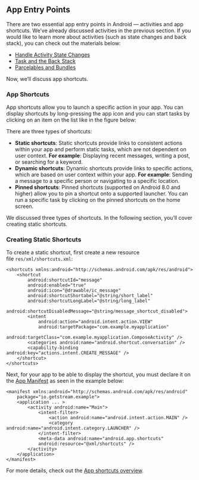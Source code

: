 ## App Entry Points


There are two essential app entry points in Android — activities and app shortcuts. We’ve already discussed activities in the previous section. If you would like to learn more about activities (such as state changes and back stack), you can check out the materials below:

-   [Handle Activity State Changes](https://developer.android.com/guide/components/activities/state-changes)
-   [Task and the Back Stack](https://developer.android.com/guide/components/activities/tasks-and-back-stack)
-   [Parcelables and Bundles](https://developer.android.com/guide/components/activities/parcelables-and-bundles)

Now, we’ll discuss app shortcuts.

### App Shortcuts

App shortcuts allow you to launch a specific action in your app. You can display shortcuts by long-pressing the app icon and you can start tasks by clicking on an item on the list like in the figure below:

There are three types of shortcuts:

-   **Static shortcuts**: Static shortcuts provide links to consistent actions within your app and perform static tasks, which are not dependent on user context. **For example**: Displaying recent messages, writing a post, or searching for a keyword.
-   **Dynamic shortcuts**: Dynamic shortcuts provide links to specific actions, which are based on user context within your app. **For example**: Sending a message to a specific person or navigating to a specific location.
-   **Pinned shortcuts**: Pinned shortcuts (supported on Android 8.0 and higher) allow you to pin a shortcut onto a supported launcher. You can run a specific task by clicking on the pinned shortcuts on the home screen.

We discussed three types of shortcuts. In the following section, you’ll cover creating static shortcuts.

### Creating Static Shortcuts

To create a static shortcut, first create a new resource file `res/xml/shortcuts.xml`:

```
<shortcuts xmlns:android="http://schemas.android.com/apk/res/android">
    <shortcut
        android:shortcutId="message"
        android:enabled="true"
        android:icon="@drawable/ic_message"
        android:shortcutShortabel="@string/short_label"
        android:shortcutLongLabel="@string/long_label"
        android:shortcutDisabledMessage="@string/message_shortcut_disabled">
        <intent
            android:action="android.intent.action.VIEW"
            android:targetPackage="com.example.myapplication"
            android:targetClass="com.example.myapplication.ComposeActivity" />
        <categories android:name="android.shortcut.conversation" />
        <capability-binding android:key="actions.intent.CREATE_MESSAGE" />
    </shortcut>
</shortcuts>
```
Next, for your app to be able to display the shortcut, you must declare it on the [App Manifest](https://getstream.io/blog/android-developer-roadmap/#app-manifest) as seen in the example below:

```
<manifest xmlns:android="http://schemas.android.com/apk/res/android"
    package="io.getstream.example">
    <application ... >
        <activity android:name="Main">
            <intent-filter>
                <action android:name="android.intent.action.MAIN" />
                <category android:name="android.intent.category.LAUNCHER" />
            </intent-filter>
            <meta-data android:name="android.app.shortcuts"
            android:resource="@xml/shortcuts" />
        </activity>
    </application>
</manifest>
```

For more details, check out the [App shortcuts overview](https://developer.android.com/guide/topics/ui/shortcuts).



